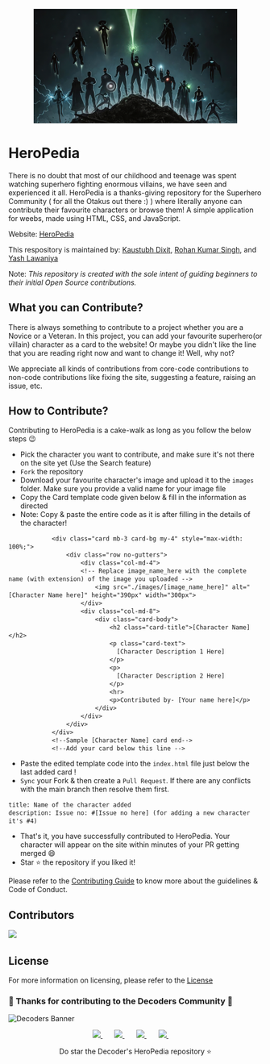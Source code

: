 <p align="center"><img src="./assets/marvel-vs-dc-4k-iu.jpg" height="50%" width="80%" /></p>

# HeroPedia

There is no doubt that most of our childhood and teenage was spent watching superhero fighting enormous villains, we have seen and experienced it all. HeroPedia is a thanks-giving repository for the Superhero Community ( for all the Otakus out there :) ) where literally anyone can contribute their favourite characters or browse them! A simple application for weebs, made using HTML, CSS, and JavaScript.

Website: [HeroPedia](https://decoderscommunity.github.io/HeroPedia/)

This respository is maintained by: [Kaustubh Dixit](https://github.com/kaustubhdidit), [Rohan Kumar Singh](https://github.com/RohanHBTU), and [Yash Lawaniya](https://github.com/Lawaniya-yash)

Note: <i>This repository is created with the sole intent of guiding beginners to their initial Open Source contributions.</i>

## What you can Contribute?

There is always something to contribute to a project whether you are a Novice or a Veteran. In this project, you can add your favourite superhero(or villain) character as a card to the website! 
Or maybe you didn't like the line that you are reading right now and want to change it! Well, why not?

We appreciate all kinds of contributions from core-code contributions to non-code contributions like fixing the site, suggesting a feature, raising an issue, etc.


## How to Contribute?

Contributing to HeroPedia is a cake-walk as long as you follow the below steps 😉

- Pick the character you want to contribute, and make sure it's not there on the site yet (Use the Search feature)
- `Fork` the repository
- Download your favourite character's image and upload it to the `images` folder. Make sure you provide a valid name for your image file
- Copy the Card template code given below & fill in the information as directed
- Note: Copy & paste the entire code as it is after filling in the details of the character!
<!--Sample [Character Name] card start-->
                <div class="card mb-3 card-bg my-4" style="max-width: 100%;">
                    <div class="row no-gutters">
                        <div class="col-md-4">
                        <!-- Replace image_name_here with the complete name (with extension) of the image you uploaded -->
                            <img src="./images/[image_name_here]" alt="[Character Name here]" height="390px" width="300px">
                        </div>
                        <div class="col-md-8">
                            <div class="card-body">
                                <h2 class="card-title">[Character Name]</h2>
                                <p class="card-text">
                                  [Character Description 1 Here]
                                </p>
                                <p>
                                  [Character Description 2 Here]
                                </p>
                                <hr>
                                <p>Contributed by- [Your name here]</p>
                            </div>
                        </div>
                    </div>
                </div>
                <!--Sample [Character Name] card end-->
                <!--Add your card below this line -->

- Paste the edited template code into the `index.html` file just below the last added card !
- `Sync` your Fork & then create a `Pull Request`. If there are any conflicts with the main branch then resolve them first.
```
title: Name of the character added
description: Issue no: #[Issue no here] (for adding a new character it's #4)
```
- That's it, you have successfully contributed to HeroPedia. Your character will appear on the site within minutes of your PR getting merged 😄
- Star ⭐ the repository if you liked it!

Please refer to the [Contributing Guide](CONTRIBUTING.md) to know more about the guidelines & Code of Conduct.

## Contributors

<a href="https://github.com/DecodersCommunity/HeroPedia/graphs/contributors">
  <img src="https://contrib.rocks/image?repo=DecodersCommunity/HeroPedia" />
</a>

## License

For more information on licensing, please refer to the [License](LICENSE)

### 🎉 Thanks for contributing to the Decoders Community 🎉

![Decoders Banner](https://user-images.githubusercontent.com/75475819/192336309-98249162-ca44-4f7c-b930-25f4beaa105f.png)

<p align="center">
<a href="https://t.me/decoderscommunity">
  <img src="https://upload.wikimedia.org/wikipedia/commons/8/82/Telegram_logo.svg" height="50px" />
</a>&nbsp; &nbsp; &nbsp;
<a href="https://www.linkedin.com/company/decoderscommunity">
  <img src="https://raw.githubusercontent.com/alexnaiman/alexnaiman/master/resources/linkedin.webp" height="50px" />
</a>&nbsp; &nbsp; &nbsp;
<a href="https://instagram.com/decoderscommunity">
  <img src="https://upload.wikimedia.org/wikipedia/commons/thumb/1/13/CIS-A2K_Instagram_Icon_%28Pink%29.svg/640px-CIS-A2K_Instagram_Icon_%28Pink%29.svg.png" height="50px" />
</a>&nbsp; &nbsp; &nbsp;
<a href="https://bit.ly/DecodersYoutube">
  <img src="https://upload.wikimedia.org/wikipedia/commons/thumb/b/b1/Antu_youtube-dl.svg/640px-Antu_youtube-dl.svg.png" height="50px" />
</a>&nbsp; &nbsp; &nbsp;
 </p>

<p align="center">
Do star the Decoder's HeroPedia repository ⭐
</p>
